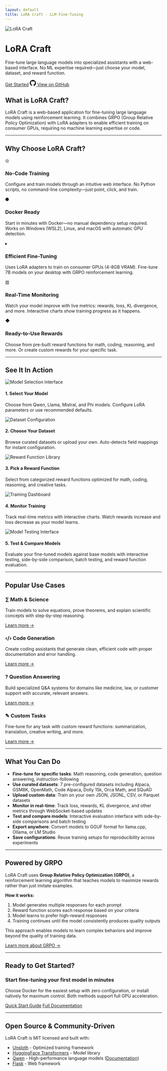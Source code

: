 ```yaml
---
layout: default
title: LoRA Craft - LLM Fine-Tuning
---
```


<div class="hero-section">
  <div class="content-logo">
    <img src="lora_craft.png" alt="LoRA Craft">
    <h1>LoRA Craft</h1>
  </div>

  <p class="hero-description">
    Fine-tune large language models into specialized assistants with a web-based interface.
    No ML expertise required—just choose your model, dataset, and reward function.
  </p>

  <div class="cta-buttons">
    <a href="quickstart.html" class="btn-primary">Get Started</a>
    <a href="https://github.com/jwest33/lora_craft" class="btn-secondary" target="_blank">
      <svg width="20" height="20" viewBox="0 0 16 16" fill="currentColor">
        <path d="M8 0C3.58 0 0 3.58 0 8c0 3.54 2.29 6.53 5.47 7.59.4.07.55-.17.55-.38 0-.19-.01-.82-.01-1.49-2.01.37-2.53-.49-2.69-.94-.09-.23-.48-.94-.82-1.13-.28-.15-.68-.52-.01-.53.63-.01 1.08.58 1.23.82.72 1.21 1.87.87 2.33.66.07-.52.28-.87.51-1.07-1.78-.2-3.64-.89-3.64-3.95 0-.87.31-1.59.82-2.15-.08-.2-.36-1.02.08-2.12 0 0 .67-.21 2.2.82.64-.18 1.32-.27 2-.27.68 0 1.36.09 2 .27 1.53-1.04 2.2-.82 2.2-.82.44 1.1.16 1.92.08 2.12.51.56.82 1.27.82 2.15 0 3.07-1.87 3.75-3.65 3.95.29.25.54.73.54 1.48 0 1.07-.01 1.93-.01 2.2 0 .21.15.46.55.38A8.013 8.013 0 0016 8c0-4.42-3.58-8-8-8z"/>
      </svg>
      View on GitHub
    </a>
  </div>
</div>

## What is LoRA Craft?

LoRA Craft is a web-based application for fine-tuning large language models using reinforcement learning. It combines GRPO (Group Relative Policy Optimization) with LoRA adapters to enable efficient training on consumer GPUs, requiring no machine learning expertise or code.

---

## Why Choose LoRA Craft?

<div class="benefits-grid">
  <div class="benefit-card">
    <div class="benefit-icon">◎</div>
    <h3>No-Code Training</h3>
    <p>Configure and train models through an intuitive web interface. No Python scripts, no command-line complexity—just point, click, and train.</p>
  </div>

  <div class="benefit-card">
    <div class="benefit-icon">⬢</div>
    <h3>Docker Ready</h3>
    <p>Start in minutes with Docker—no manual dependency setup required. Works on Windows (WSL2), Linux, and macOS with automatic GPU detection.</p>
  </div>

  <div class="benefit-card">
    <div class="benefit-icon">▸</div>
    <h3>Efficient Fine-Tuning</h3>
    <p>Uses LoRA adapters to train on consumer GPUs (4-8GB VRAM). Fine-tune 7B models on your desktop with GRPO reinforcement learning.</p>
  </div>

  <div class="benefit-card">
    <div class="benefit-icon">▥</div>
    <h3>Real-Time Monitoring</h3>
    <p>Watch your model improve with live metrics: rewards, loss, KL divergence, and more. Interactive charts show training progress as it happens.</p>
  </div>

  <div class="benefit-card">
    <div class="benefit-icon">◆</div>
    <h3>Ready-to-Use Rewards</h3>
    <p>Choose from pre-built reward functions for math, coding, reasoning, and more. Or create custom rewards for your specific task.</p>
  </div>
</div>

---

## See It In Action

<div class="screenshot-showcase">
  <div class="screenshot-item">
    <img src="example_model_selection.png" alt="Model Selection Interface" class="clickable-image">
    <h4>1. Select Your Model</h4>
    <p>Choose from Qwen, Llama, Mistral, and Phi models. Configure LoRA parameters or use recommended defaults.</p>
  </div>

  <div class="screenshot-item">
    <img src="example_dataset_selection.png" alt="Dataset Configuration" class="clickable-image">
    <h4>2. Choose Your Dataset</h4>
    <p>Browse curated datasets or upload your own. Auto-detects field mappings for instant configuration.</p>
  </div>

  <div class="screenshot-item">
    <img src="example_reward_catalog.png" alt="Reward Function Library" class="clickable-image">
    <h4>3. Pick a Reward Function</h4>
    <p>Select from categorized reward functions optimized for math, coding, reasoning, and creative tasks.</p>
  </div>

  <div class="screenshot-item">
    <img src="example_training_metrics.png" alt="Training Dashboard" class="clickable-image">
    <h4>4. Monitor Training</h4>
    <p>Track real-time metrics with interactive charts. Watch rewards increase and loss decrease as your model learns.</p>
  </div>

  <div class="screenshot-item">
    <img src="example_stock_trade_question.png" alt="Model Testing Interface" class="clickable-image">
    <h4>5. Test & Compare Models</h4>
    <p>Evaluate your fine-tuned models against base models with interactive testing, side-by-side comparison, batch testing, and reward function evaluation.</p>
  </div>
</div>

---

## Popular Use Cases

<div class="use-cases-grid">
  <div class="use-case-card">
    <h3>∑ Math & Science</h3>
    <p>Train models to solve equations, prove theorems, and explain scientific concepts with step-by-step reasoning.</p>
    <a href="use-cases.html#math-science">Learn more →</a>
  </div>

  <div class="use-case-card">
    <h3>‹/› Code Generation</h3>
    <p>Create coding assistants that generate clean, efficient code with proper documentation and error handling.</p>
    <a href="use-cases.html#coding">Learn more →</a>
  </div>

  <div class="use-case-card">
    <h3>? Question Answering</h3>
    <p>Build specialized Q&A systems for domains like medicine, law, or customer support with accurate, relevant answers.</p>
    <a href="use-cases.html#qa">Learn more →</a>
  </div>

  <div class="use-case-card">
    <h3>✎ Custom Tasks</h3>
    <p>Fine-tune for any task with custom reward functions: summarization, translation, creative writing, and more.</p>
    <a href="use-cases.html#custom">Learn more →</a>
  </div>
</div>

---

## What You Can Do

- **Fine-tune for specific tasks**: Math reasoning, code generation, question answering, instruction-following
- **Use curated datasets**: 7 pre-configured datasets including Alpaca, GSM8K, OpenMath, Code Alpaca, Dolly 15k, Orca Math, and SQuAD
- **Upload custom data**: Train on your own JSON, JSONL, CSV, or Parquet datasets
- **Monitor in real-time**: Track loss, rewards, KL divergence, and other metrics through WebSocket-based updates
- **Test and compare models**: Interactive evaluation interface with side-by-side comparisons and batch testing
- **Export anywhere**: Convert models to GGUF format for llama.cpp, Ollama, or LM Studio
- **Save configurations**: Reuse training setups for reproducibility across experiments

---

## Powered by GRPO

LoRA Craft uses **Group Relative Policy Optimization (GRPO)**, a reinforcement learning algorithm that teaches models to maximize rewards rather than just imitate examples.

**How it works:**
1. Model generates multiple responses for each prompt
2. Reward function scores each response based on your criteria
3. Model learns to prefer high-reward responses
4. Training continues until the model consistently produces quality outputs

This approach enables models to learn complex behaviors and improve beyond the quality of training data.

[Learn more about GRPO →](features.html#grpo)

---

## Ready to Get Started?

<div class="final-cta">
  <h3>Start fine-tuning your first model in minutes</h3>
  <p>Choose Docker for the easiest setup with zero configuration, or install natively for maximum control. Both methods support full GPU acceleration.</p>
  <a href="quickstart.html" class="btn-primary">Quick Start Guide</a>
  <a href="documentation.html" class="btn-secondary">Full Documentation</a>
</div>

---

## Open Source & Community-Driven

LoRA Craft is MIT licensed and built with:
- [Unsloth](https://github.com/unslothai/unsloth) - Optimized training framework
- [HuggingFace Transformers](https://huggingface.co/docs/transformers/) - Model library
- [Qwen](https://github.com/QwenLM/Qwen) - High-performance language models ([Documentation](https://qwen.readthedocs.io/))
- [Flask](https://flask.palletsprojects.com/) - Web framework
